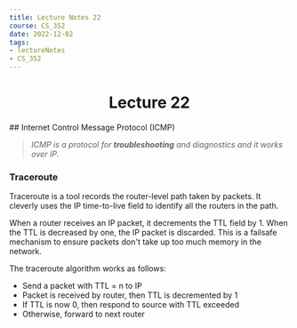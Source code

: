 ```yaml
---
title: Lecture Notes 22
course: CS_352
date: 2022-12-02
tags: 
- lectureNotes
- CS_352
---
```


<center><h1>Lecture 22</h1></center>
## Internet Control Message Protocol (ICMP)

>*ICMP is a protocol for **troubleshooting** and diagnostics and it works over IP.*

### Traceroute
Traceroute is a tool records the router-level path taken by packets. It cleverly uses the IP time-to-live field to identify all the routers in the path.

When a router receives an IP packet, it decrements the TTL field by 1. When the TTL is decreased by one, the IP packet is discarded. This is a failsafe mechanism to ensure packets don't take up too much memory in the network. 

The traceroute algorithm works as follows:
- Send a packet with TTL = n to IP
- Packet is received by router, then TTL is decremented by 1
- If TTL is now 0, then respond to source with TTL exceeded
- Otherwise, forward to next router
